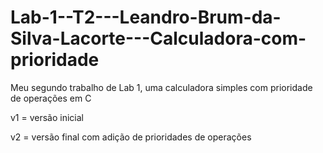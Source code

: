 # Lab-1--T2---Leandro-Brum-da-Silva-Lacorte---Calculadora-com-prioridade
Meu segundo trabalho de Lab 1, uma calculadora simples com prioridade de operações em C

v1 = versão inicial

v2 = versão final com adição de prioridades de operações
